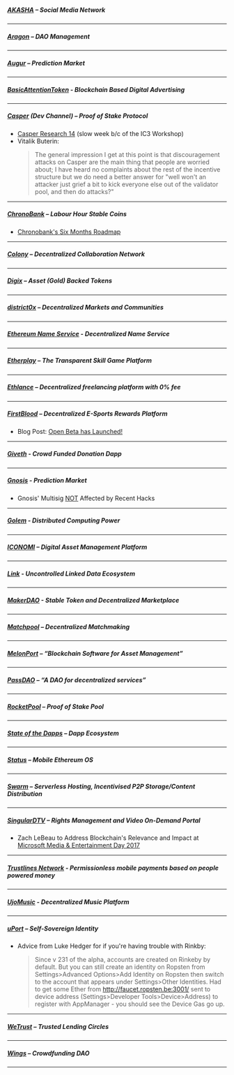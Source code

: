 
##### [AKASHA](https://akasha.world/) – Social Media Network


---
##### [Aragon](https://aragon.one/) – DAO Management


---
##### [Augur](https://augur.net/) – Prediction Market


---
##### [BasicAttentionToken](https://basicattentiontoken.org/) - Blockchain Based Digital Advertising


---  
##### [Casper](https://blog.ethereum.org/2015/08/01/introducing-casper-friendly-ghost/) (Dev Channel) – Proof of Stake Protocol
- [Casper Research 14](https://www.youtube.com/watch?v=SStjwzVnXl0) (slow week b/c of the IC3 Workshop)
- Vitalik Buterin: 
  >The general impression I get at this point is that discouragement attacks on Casper are the main thing that people are worried about; I have heard no complaints about the rest of the incentive structure but we do need a better answer for "well won't an attacker just grief a bit to kick everyone else out of the validator pool, and then do attacks?"
---
##### [ChronoBank](http://chronobank.io/) – Labour Hour Stable Coins
- [Chronobank's Six Months Roadmap](https://twitter.com/ChronobankNews/status/886901961433333764)

---
##### [Colony](https://colony.io/) – Decentralized Collaboration Network

---
##### [Digix](https://digix.io/) – Asset (Gold) Backed Tokens

---
##### [district0x](https://district0x.io/) – Decentralized Markets and Communities

---
##### [Ethereum Name Service](https://ens.codetract.io) - Decentralized Name Service


---
##### [Etherplay](https://etherplay.io) – The Transparent Skill Game Platform


---
##### [Ethlance](https://ethlance.com/) – Decentralized freelancing platform with 0% fee


---
##### [FirstBlood](https://firstblood.io/) – Decentralized E-Sports Rewards Platform
- Blog Post: [Open Beta has Launched!](https://blog.firstblood.io/open-beta-has-launched-bdc5438349fa)
---
##### [Giveth](https://www.giveth.io/) - Crowd Funded Donation Dapp


---
##### [Gnosis](https://gnosis.pm/) - Prediction Market 
- Gnosis' Multisig [NOT](https://twitter.com/gnosisPM/status/887790421912563712) Affected by Recent Hacks

---  
##### [Golem](https://golem.network/) - Distributed Computing Power


---
##### [ICONOMI](https://iconomi.net/) – Digital Asset Management Platform

---
##### [Link](http://docs.link-blockchain.org/en/latest/) - Uncontrolled Linked Data Ecosystem

---
##### [MakerDAO](https://makerdao.com/) - Stable Token and Decentralized Marketplace


---
##### [Matchpool](https://matchpool.co/) – Decentralized Matchmaking


---
##### [MelonPort](https://melonport.com/) – “Blockchain Software for Asset Management”


---
##### [PassDAO](https://forum.passdao.org/) – “A DAO for decentralized services”

  
  ---
##### [RocketPool](https://www.rocketpool.net/) – Proof of Stake Pool


---
##### [State of the Dapps](https://dapps.ethercasts.com/) – Dapp Ecosystem


---
##### [Status](https://status.im/) – Mobile Ethereum OS

---
##### [Swarm](http://swarm-gateways.net/bzz:/theswarm.eth/) – Serverless Hosting, Incentivised P2P Storage/Content Distribution


---
##### [SingularDTV](https://singulardtv.com/) – Rights Management and Video On-Demand Portal
- Zach LeBeau to Address Blockchain's Relevance and Impact at [Microsoft Media & Entertainment Day 2017](https://twitter.com/SingularDTV/status/888122688513884162)

---
##### [Trustlines Network](https://trustlines.network) - Permissionless mobile payments based on people powered money


---
##### [UjoMusic](https://ujomusic.com/) - Decentralized Music Platform


---  
##### [uPort](https://www.uport.me/) – Self-Sovereign Identity 
- Advice from Luke Hedger for if you're having trouble with Rinkby:
  >Since v 231 of the alpha, accounts are created on Rinkeby by default. But you can still create an identity on Ropsten from Settings>Advanced Options>Add Identity on Ropsten then switch to the account that appears under Settings>Other Identities.
Had to get some Ether from http://faucet.ropsten.be:3001/ sent to device address (Settings>Developer Tools>Device>Address) to register with AppManager - you should see the Device Gas go up.
---
##### [WeTrust](https://www.wetrust.io/) – Trusted Lending Circles


---
##### [Wings](https://wings.ai/) – Crowdfunding DAO


---

